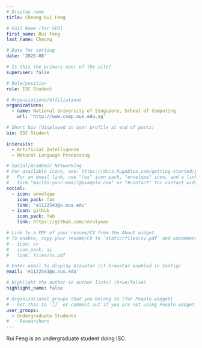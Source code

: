 ```yaml
---
# Display name
title: Cheong Rui Feng

# Full Name (for SEO)
first_name: Rui Feng
last_name: Cheong

# Date for sorting
date: '2025-08'

# Is this the primary user of the site?
superuser: false

# Role/position
role: ISC Student

# Organizations/Affiliations
organizations:
  - name: National University of Singapore, School of Computing
    url: 'http://www.comp.nus.edu.sg'

# Short bio (displayed in user profile at end of posts)
bio: ISC Student

interests:
  - Artificial Intelligence 
  - Natural Language Processing

# Social/Academic Networking
# For available icons, see: https://docs.hugoblox.com/getting-started/page-builder/#icons
#   For an email link, use "fas" icon pack, "envelope" icon, and a link in the
#   form "mailto:your-email@example.com" or "#contact" for contact widget.
social:
  - icon: envelope
    icon_pack: fas
    link: 'e1122543@u.nus.edu'
  - icon: github
    icon_pack: fab
    link: https://github.com/cerulyean

# Link to a PDF of your resume/CV from the About widget.
# To enable, copy your resume/CV to `static/files/cv.pdf` and uncomment the lines below.
# - icon: cv
#   icon_pack: ai
#   link: files/cv.pdf

# Enter email to display Gravatar (if Gravatar enabled in Config)
email: 'e1122543@u.nus.edu'

# Highlight the author in author lists? (true/false)
highlight_name: false

# Organizational groups that you belong to (for People widget)
#   Set this to `[]` or comment out if you are not using People widget.
user_groups:
  - Undergraduate Students
#  - Researchers
---
```


Rui Feng is an undergraduate student doing ISC.
